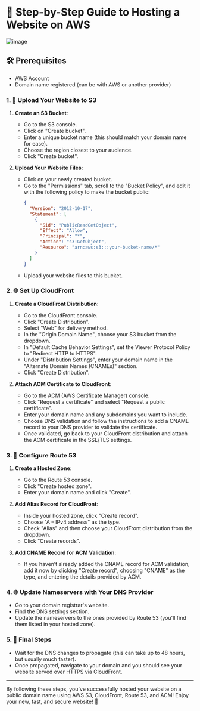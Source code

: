 # 🚀 Step-by-Step Guide to Hosting a Website on AWS

![image](https://github.com/SivaranjanAsokan/AWS-PROJECT_STATIC_WEB_HOST_ACM/assets/163242501/263249c4-65fc-4431-bacc-6fdc3dd95a2e)


## 🛠️ Prerequisites
- AWS Account
- Domain name registered (can be with AWS or another provider)

### 1. 🎒 Upload Your Website to S3

1. **Create an S3 Bucket**:
   - Go to the S3 console.
   - Click on "Create bucket".
   - Enter a unique bucket name (this should match your domain name for ease).
   - Choose the region closest to your audience.
   - Click "Create bucket".

2. **Upload Your Website Files**:
   - Click on your newly created bucket.
   - Go to the "Permissions" tab, scroll to the "Bucket Policy", and edit it with the following policy to make the bucket public:
     ```json
     {
       "Version": "2012-10-17",
       "Statement": [
         {
           "Sid": "PublicReadGetObject",
           "Effect": "Allow",
           "Principal": "*",
           "Action": "s3:GetObject",
           "Resource": "arn:aws:s3:::your-bucket-name/*"
         }
       ]
     }
     ```
   - Upload your website files to this bucket.

### 2. 🌐 Set Up CloudFront

1. **Create a CloudFront Distribution**:
   - Go to the CloudFront console.
   - Click "Create Distribution".
   - Select "Web" for delivery method.
   - In the "Origin Domain Name", choose your S3 bucket from the dropdown.
   - In "Default Cache Behavior Settings", set the Viewer Protocol Policy to "Redirect HTTP to HTTPS".
   - Under "Distribution Settings", enter your domain name in the "Alternate Domain Names (CNAMEs)" section.
   - Click "Create Distribution".

2. **Attach ACM Certificate to CloudFront**:
   - Go to the ACM (AWS Certificate Manager) console.
   - Click "Request a certificate" and select "Request a public certificate".
   - Enter your domain name and any subdomains you want to include.
   - Choose DNS validation and follow the instructions to add a CNAME record to your DNS provider to validate the certificate.
   - Once validated, go back to your CloudFront distribution and attach the ACM certificate in the SSL/TLS settings.

### 3. 📍 Configure Route 53

1. **Create a Hosted Zone**:
   - Go to the Route 53 console.
   - Click "Create hosted zone".
   - Enter your domain name and click "Create".

2. **Add Alias Record for CloudFront**:
   - Inside your hosted zone, click "Create record".
   - Choose "A – IPv4 address" as the type.
   - Check "Alias" and then choose your CloudFront distribution from the dropdown.
   - Click "Create records".

3. **Add CNAME Record for ACM Validation**:
   - If you haven’t already added the CNAME record for ACM validation, add it now by clicking "Create record", choosing "CNAME" as the type, and entering the details provided by ACM.

### 4. 🌐 Update Nameservers with Your DNS Provider

- Go to your domain registrar's website.
- Find the DNS settings section.
- Update the nameservers to the ones provided by Route 53 (you'll find them listed in your hosted zone).

### 5. 🎉 Final Steps

- Wait for the DNS changes to propagate (this can take up to 48 hours, but usually much faster).
- Once propagated, navigate to your domain and you should see your website served over HTTPS via CloudFront.

---

By following these steps, you've successfully hosted your website on a public domain name using AWS S3, CloudFront, Route 53, and ACM! Enjoy your new, fast, and secure website! 🌟
